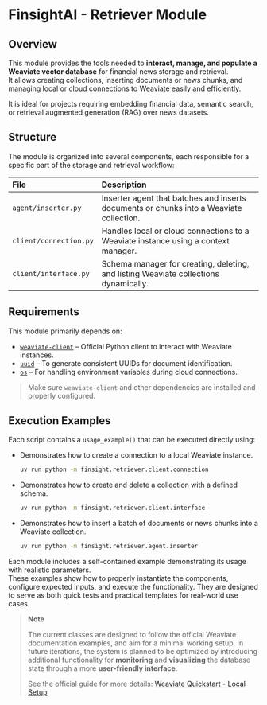 # **FinsightAI - Retriever Module**

## **Overview**

This module provides the tools needed to **interact, manage, and populate a Weaviate vector database** for financial news storage and retrieval.  
It allows creating collections, inserting documents or news chunks, and managing local or cloud connections to Weaviate easily and efficiently.

It is ideal for projects requiring embedding financial data, semantic search, or retrieval augmented generation (RAG) over news datasets.

## **Structure**

The module is organized into several components, each responsible for a specific part of the storage and retrieval workflow:

| File                   | Description                                                                             |
|:-----------------------|:----------------------------------------------------------------------------------------|
| `agent/inserter.py`    | Inserter agent that batches and inserts documents or chunks into a Weaviate collection. |
| `client/connection.py` | Handles local or cloud connections to a Weaviate instance using a context manager.      |
| `client/interface.py`  | Schema manager for creating, deleting, and listing Weaviate collections dynamically.    |

## **Requirements**

This module primarily depends on:

- [`weaviate-client`](https://weaviate.io/developers/weaviate/client-libraries/python) – Official Python client to interact with Weaviate instances.
- [`uuid`](https://docs.python.org/3/library/uuid.html) – To generate consistent UUIDs for document identification.
- [`os`](https://docs.python.org/3/library/os.html) – For handling environment variables during cloud connections.

> Make sure `weaviate-client` and other dependencies are installed and properly configured.

## **Execution Examples**

Each script contains a `usage_example()` that can be executed directly using:

- Demonstrates how to create a connection to a local Weaviate instance.

    ```bash
    uv run python -m finsight.retriever.client.connection
    ```

- Demonstrates how to create and delete a collection with a defined schema.

    ```bash
    uv run python -m finsight.retriever.client.interface
    ```

- Demonstrates how to insert a batch of documents or news chunks into a Weaviate collection.

    ```bash
    uv run python -m finsight.retriever.agent.inserter
    ```

Each module includes a self-contained example demonstrating its usage with realistic parameters.  
These examples show how to properly instantiate the components, configure expected inputs, and execute the functionality.
They are designed to serve as both quick tests and practical templates for real-world use cases.

> **Note**  
>
> The current classes are designed to follow the official Weaviate documentation examples, and aim for a minimal
> working setup. In future iterations, the system is planned to be optimized by introducing additional functionality
> for **monitoring** and **visualizing** the database state through a more **user-friendly interface**.  
>
> See the official guide for more details: [Weaviate Quickstart - Local Setup](https://weaviate.io/developers/weaviate/quickstart/local)
